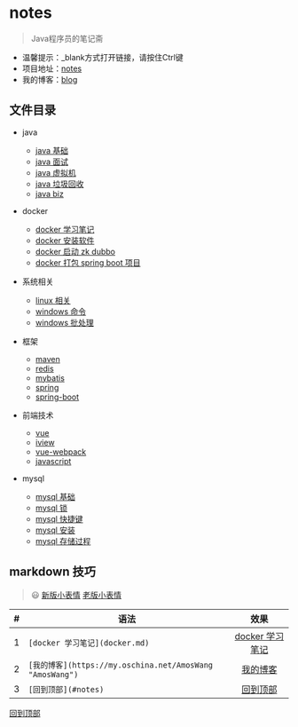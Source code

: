# notes
> Java程序员的笔记斋
- 温馨提示：_blank方式打开链接，请按住Ctrl键
- 项目地址：[notes](https://amoswang0626.github.io/notes/)
- 我的博客：[blog](https://my.oschina.net/AmosWang)

## 文件目录

- java
  - [java 基础](java/java.md)
  - [java 面试](java/java-interview.md)
  - [java 虚拟机](java/java-jvm.md)
  - [java 垃圾回收](java/java-gc.md)
  - [java biz](java/java-biz.md)

- docker
  - [docker 学习笔记](docker/docker.md)
  - [docker 安装软件](docker/docker-soft.md)
  - [docker 启动 zk dubbo](docker/docker-zk-dubbo.md)
  - [docker 打包 spring boot 项目](docker/docker-spring-boot.md)

- 系统相关
  - [linux 相关](system/linux.md)
  - [windows 命令](system/windows-cmd.md)
  - [windows 批处理](system/windows-bat.md)

- 框架
  - [maven](/frame/maven.md)
  - [redis](/frame/redis.md)
  - [mybatis](/frame/mybatis.md)
  - [spring](/frame/spring.md)
  - [spring-boot](/frame/spring-boot.md)

- 前端技术
  - [vue](/front/vue.md)
  - [iview](/front/iview.md)
  - [vue-webpack](/front/vue-webpack.md)
  - [javascript](/front/javascript.md)

- mysql
  - [mysql 基础](/sql/mysql.md)
  - [mysql 锁](/sql/mysql-lock.md)
  - [mysql 快捷键](/sql/mysql-keyword.md)
  - [mysql 安装](/sql/mysql-install.md)
  - [mysql 存储过程](/sql/mysql-procedure.md)

## markdown 技巧
> :smiley: [新版小表情](https://github.com/caiyongji/emoji-list) [老版小表情](https://www.webpagefx.com/tools/emoji-cheat-sheet/)

|#|语法|效果|
|---|----|:---:|
|1|`[docker 学习笔记](docker.md)`|[docker 学习笔记](docker/docker.md)|
|2|`[我的博客](https://my.oschina.net/AmosWang "AmosWang")`|[我的博客](https://my.oschina.net/AmosWang "AmosWang")|
|3|`[回到顶部](#notes)`|[回到顶部](#notes)|

[回到顶部](#notes)
